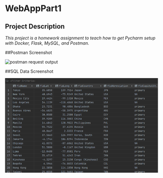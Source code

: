 # WebAppPart1

## Project Description

*This project is a homework assignment to teach how to get Pycharm setup with Docker, Flask, MySQL, and Postman.*

##Postman Screenshot

![postman request output]()

##SQL Data Screenshot

![pycharm data query](screenshots/query.png)

